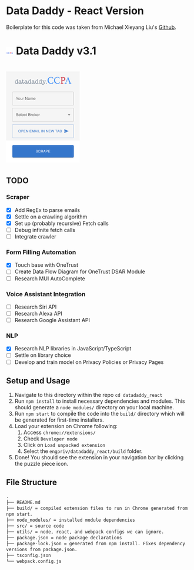 # Data Daddy - React Version

Boilerplate for this code was taken from Michael Xieyang Liu's [Github](https://github.com/lxieyang/chrome-extension-boilerplate-react).

# <img src="../datadaddy_react/src/assets/img/DataDaddyLogo.png" width="20"/> Data Daddy v3.1

# <img src="../datadaddy_react/src/assets/img/datadaddy.png" width="200"/>

## TODO

### Scraper
- [X] Add RegEx to parse emails
- [X] Settle on a crawling algorithm
- [X] Set up (probably recursive) Fetch calls
- [ ] Debug infinite fetch calls
- [ ] Integrate crawler

### Form Filling Automation
- [X] Touch base with OneTrust
- [ ] Create Data Flow Diagram for OneTrust DSAR Module
- [ ] Research MUI AutoComplete

### Voice Assistant Integration
- [ ] Research Siri API
- [ ] Research Alexa API
- [ ] Research Google Assistant API

### NLP
- [X] Research NLP libraries in JavaScript/TypeScript
- [ ] Settle on library choice
- [ ] Develop and train model on Privacy Policies or Privacy Pages

## Setup and Usage

1. Navigate to this directory within the repo `cd datadaddy_react`
2. Run `npm install` to install necessary dependencies and modules. This should generate a `node_modules/` directory on your local machine.
3. Run `npm start` to compile the code into the `build/` directory which will be generated for first-time installers.
4. Load your extension on Chrome following:
   1. Access `chrome://extensions/`
   2. Check `Developer mode`
   3. Click on `Load unpacked extension`
   4. Select the `engpriv/datadaddy_react/build` folder.
5. Done! You should see the extension in your navigation bar by clicking the puzzle piece icon.

## File Structure

``` text
.
├── README.md
├── build/ = compiled extension files to run in Chrome generated from npm start.
├── node_modules/ = installed module dependencies
├── src/ = source code
├── utils/ = node, react, and webpack configs we can ignore.
├── package.json = node package declarations
├── package-lock.json = generated from npm install. Fixes dependency versions from package.json.
├── tsconfig.json
└── webpack.config.js
```
